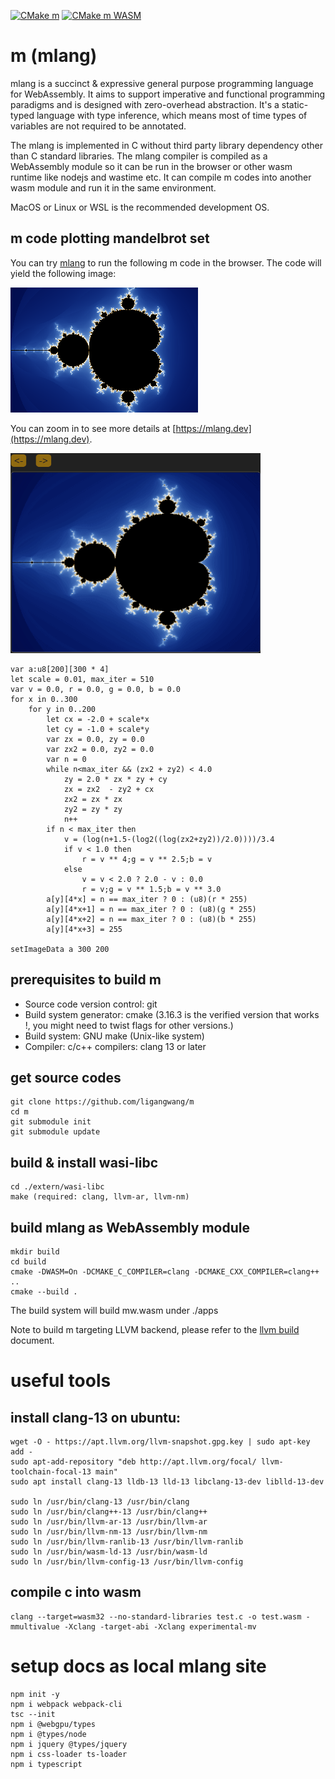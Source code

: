 [![CMake m](https://github.com/ligangwang/m/actions/workflows/cmake-app.yml/badge.svg)](https://github.com/ligangwang/m/actions/workflows/cmake-app.yml) [![CMake m WASM](https://github.com/ligangwang/m/actions/workflows/cmake-wasm.yml/badge.svg)](https://github.com/ligangwang/m/actions/workflows/cmake-wasm.yml)

# m (mlang)
mlang is a succinct & expressive general purpose programming language for WebAssembly. It aims to support imperative and functional programming paradigms and is designed with zero-overhead abstraction. It's a static-typed language with type inference, which means most of time types of variables are not required to be annotated. 

The mlang is implemented in C without third party library dependency other than C standard libraries. The mlang compiler is compiled as a WebAssembly module so it can be run in the browser or other wasm runtime like nodejs and wastime etc. It can compile m codes into another wasm module and run it in the same environment. 

MacOS or Linux or WSL is the recommended development OS.

## m code plotting mandelbrot set 
You can try [mlang](https://mlang.dev) to run the following m code in the browser.
The code will yield the following image:

![mandelbrot set](/mandelbrotset.png)

You can zoom in to see more details at [https://mlang.dev](https://mlang.dev).

<img src="mandelbrotset_demo.gif" width="400" height="320"/>

```
var a:u8[200][300 * 4]
let scale = 0.01, max_iter = 510
var v = 0.0, r = 0.0, g = 0.0, b = 0.0
for x in 0..300
    for y in 0..200
        let cx = -2.0 + scale*x
        let cy = -1.0 + scale*y
        var zx = 0.0, zy = 0.0
        var zx2 = 0.0, zy2 = 0.0
        var n = 0
        while n<max_iter && (zx2 + zy2) < 4.0
            zy = 2.0 * zx * zy + cy
            zx = zx2  - zy2 + cx
            zx2 = zx * zx
            zy2 = zy * zy
            n++
        if n < max_iter then
            v = (log(n+1.5-(log2((log(zx2+zy2))/2.0))))/3.4
            if v < 1.0 then 
                r = v ** 4;g = v ** 2.5;b = v
            else
                v = v < 2.0 ? 2.0 - v : 0.0
                r = v;g = v ** 1.5;b = v ** 3.0
        a[y][4*x] = n == max_iter ? 0 : (u8)(r * 255)
        a[y][4*x+1] = n == max_iter ? 0 : (u8)(g * 255)
        a[y][4*x+2] = n == max_iter ? 0 : (u8)(b * 255)
        a[y][4*x+3] = 255

setImageData a 300 200
```

## prerequisites to build m
* Source code version control: git
* Build system generator: cmake (3.16.3 is the verified version that works !, you might need to twist flags for other versions.)
* Build system: GNU make (Unix-like system)
* Compiler: c/c++ compilers: clang 13 or later

## get source codes
```
git clone https://github.com/ligangwang/m
cd m
git submodule init
git submodule update
```

## build & install wasi-libc
```
cd ./extern/wasi-libc
make (required: clang, llvm-ar, llvm-nm)
```

## build mlang as WebAssembly module
```
mkdir build
cd build
cmake -DWASM=On -DCMAKE_C_COMPILER=clang -DCMAKE_CXX_COMPILER=clang++ ..
cmake --build .
```
The build system will build mw.wasm under ./apps

Note to build m targeting LLVM backend, please refer to the [llvm build](./llvm.md) document.


# useful tools
## install clang-13 on ubuntu:
```
wget -O - https://apt.llvm.org/llvm-snapshot.gpg.key | sudo apt-key add -
sudo apt-add-repository "deb http://apt.llvm.org/focal/ llvm-toolchain-focal-13 main"
sudo apt install clang-13 lldb-13 lld-13 libclang-13-dev liblld-13-dev

sudo ln /usr/bin/clang-13 /usr/bin/clang
sudo ln /usr/bin/clang++-13 /usr/bin/clang++
sudo ln /usr/bin/llvm-ar-13 /usr/bin/llvm-ar
sudo ln /usr/bin/llvm-nm-13 /usr/bin/llvm-nm
sudo ln /usr/bin/llvm-ranlib-13 /usr/bin/llvm-ranlib
sudo ln /usr/bin/wasm-ld-13 /usr/bin/wasm-ld
sudo ln /usr/bin/llvm-config-13 /usr/bin/llvm-config
```

## compile c into wasm
```
clang --target=wasm32 --no-standard-libraries test.c -o test.wasm -mmultivalue -Xclang -target-abi -Xclang experimental-mv
```

# setup docs as local mlang site
```
npm init -y
npm i webpack webpack-cli
tsc --init
npm i @webgpu/types
npm i @types/node
npm i jquery @types/jquery
npm i css-loader ts-loader
npm i typescript
```
